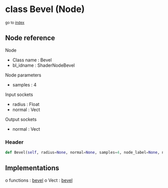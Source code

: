 # class Bevel (Node)

<sub>go to [index](/docs/index.md)</sub>

## Node reference

Node
 - Class name : Bevel
 - bl_idname : ShaderNodeBevel

Node parameters
 - samples : 4

Input sockets
 - radius : Float
 - normal : Vect

Output sockets
 - normal : Vect

### Header

``` python
def Bevel(self, radius=None, normal=None, samples=4, node_label=None, node_color=None):
```

## Implementations

o functions : [bevel](/docs/Shader_classes/bevel.md)
o Vect : [bevel](#bevel) 

